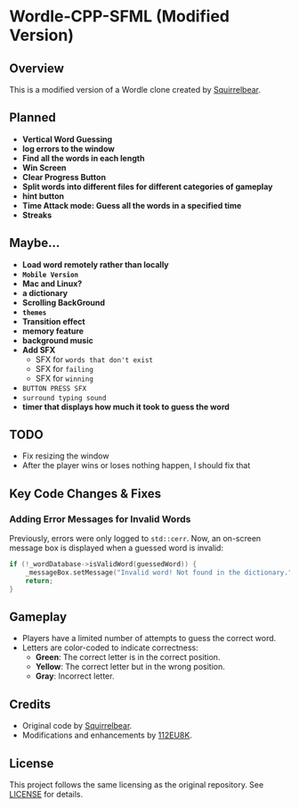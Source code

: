 # Wordle-CPP-SFML (Modified Version)

## Overview
This is a modified version of a Wordle clone created by [Squirrelbear](https://github.com/Squirrelbear/Wordle-CPP-SMFL).


## Planned
  - **Vertical Word Guessing**
  - **log errors to the window**
  - **Find all the words in each length**
  - **Win Screen**
  - **Clear Progress Button**
  - **Split words into different files for different categories of gameplay**
  - **hint button**
  - **Time Attack mode: Guess all the words in a specified time**
  - **Streaks**
   ## Maybe...
   - **Load word remotely rather than locally**
   - **`Mobile Version`**
   - **Mac and Linux?**
   - **a dictionary**
   - **Scrolling BackGround**
   - **`themes`**
   - **Transition effect**
   - **memory feature**
   - **background music**
   - **Add SFX**
       - SFX for `words that don't exist`
       - SFX for `failing`
       - SFX for `winning`
   - `BUTTON PRESS SFX`
   - `surround typing sound`
  - **timer that displays how much it took to guess the word**

## TODO
  - Fix resizing the window
  - After the player wins or loses nothing happen, I should fix that

## Key Code Changes & Fixes
### **Adding Error Messages for Invalid Words**
Previously, errors were only logged to `std::cerr`. Now, an on-screen message box is displayed when a guessed word is invalid:
```cpp
if (!_wordDatabase->isValidWord(guessedWord)) {
    _messageBox.setMessage("Invalid word! Not found in the dictionary.");
    return;
}
```

## Gameplay
- Players have a limited number of attempts to guess the correct word.
- Letters are color-coded to indicate correctness:
  - **Green**: The correct letter is in the correct position.
  - **Yellow**: The correct letter but in the wrong position.
  - **Gray**: Incorrect letter.

## Credits
- Original code by [Squirrelbear](https://github.com/Squirrelbear).
- Modifications and enhancements by [112EU8K](https://github.com/112EU8K).

## License
This project follows the same licensing as the original repository. See [LICENSE](https://github.com/112EU8K/Wordle/blob/main/LICENSE) for details.

